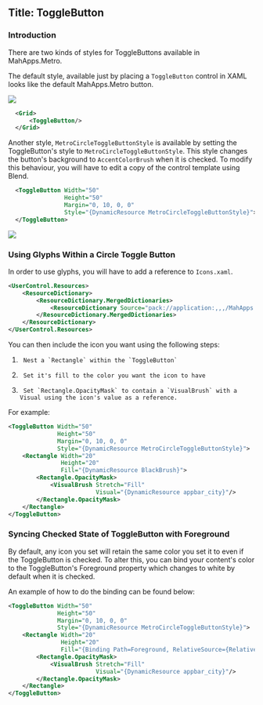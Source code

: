 Title: ToggleButton
---

### Introduction

There are two kinds of styles for ToggleButtons available in MahApps.Metro.

The default style, available just by placing a `ToggleButton` control in XAML looks like the default MahApps.Metro button. 

![]({{site.baseurl}}/images/toggle-button-normal.png)

```xml
  <Grid>
      <ToggleButton/>
  </Grid>
```

Another style, `MetroCircleToggleButtonStyle` is available by setting the ToggleButton's style to `MetroCircleToggleButtonStyle`. This style changes the button's background to `AccentColorBrush` when it is checked. To modify this behaviour, you will have to edit a copy of the control template using Blend.

```xml
  <ToggleButton Width="50"
                Height="50"
                Margin="0, 10, 0, 0"
                Style="{DynamicResource MetroCircleToggleButtonStyle}">
  </ToggleButton>
```

![]({{site.baseurl}}/images/toggle-button-circle.png)

### Using Glyphs Within a Circle Toggle Button

In order to use glyphs, you will have to add a reference to `Icons.xaml`. 

```xml
<UserControl.Resources>
    <ResourceDictionary>
        <ResourceDictionary.MergedDictionaries>
            <ResourceDictionary Source="pack://application:,,,/MahApps.Metro.Resources;component/Icons.xaml" />
        </ResourceDictionary.MergedDictionaries>
    </ResourceDictionary>
</UserControl.Resources>
```

You can then include the icon you want using the following steps:

1.      Nest a `Rectangle` within the `ToggleButton`
2.      Set it's fill to the color you want the icon to have
3.      Set `Rectangle.OpacityMask` to contain a `VisualBrush` with a Visual using the icon's value as a reference.

For example:

```xml
<ToggleButton Width="50"
              Height="50"
              Margin="0, 10, 0, 0"
              Style="{DynamicResource MetroCircleToggleButtonStyle}">
    <Rectangle Width="20"
               Height="20"
               Fill="{DynamicResource BlackBrush}">
        <Rectangle.OpacityMask>
            <VisualBrush Stretch="Fill"
                         Visual="{DynamicResource appbar_city}"/>
        </Rectangle.OpacityMask>
    </Rectangle>
</ToggleButton>
```

### Syncing Checked State of ToggleButton with Foreground

By default, any icon you set will retain the same color you set it to even if the ToggleButton is checked. To alter this, you can bind your content's color to the ToggleButton's Foreground property which changes to white by default when it is checked.

An example of how to do the binding can be found below:

```xml
<ToggleButton Width="50"
              Height="50"
              Margin="0, 10, 0, 0"
              Style="{DynamicResource MetroCircleToggleButtonStyle}">
    <Rectangle Width="20"
               Height="20"
               Fill="{Binding Path=Foreground, RelativeSource={RelativeSource FindAncestor, AncestorType={x:Type ToggleButton}}}">
        <Rectangle.OpacityMask>
            <VisualBrush Stretch="Fill"
                         Visual="{DynamicResource appbar_city}"/>
        </Rectangle.OpacityMask>
    </Rectangle>
</ToggleButton>
```
